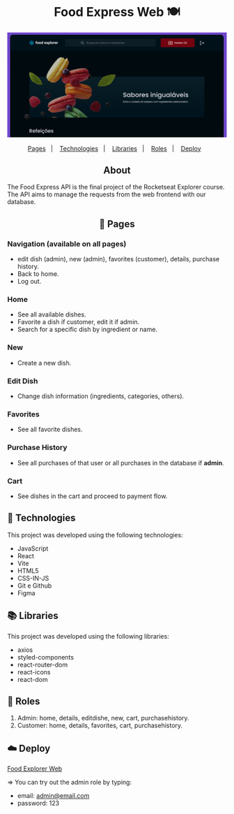 <h1 align="center"> Food Express Web 🍽️</h1>
<img alt="imagem da capa do frontend" src="./github/theme.png">
<p align="center">
  <a href="#-pages">Pages</a>&nbsp;&nbsp;&nbsp;|&nbsp;&nbsp;&nbsp;
  <a href="#-technologies">Technologies</a>&nbsp;&nbsp;&nbsp;|&nbsp;&nbsp;&nbsp;
  <a href="#-libraries">Libraries</a>&nbsp;&nbsp;&nbsp;|&nbsp;&nbsp;&nbsp;
  <a href="#-roles">Roles</a>&nbsp;&nbsp;&nbsp;|&nbsp;&nbsp;&nbsp;
  <a href="#-libraries">Deploy</a>&nbsp;&nbsp;&nbsp;
</p>

<h2 align="center"> About </h2>
<p align="left">
  The Food Express API is the final project of the Rocketseat Explorer course. 
  The API aims to manage the requests from the web frontend with our database. 
</p>

<h2 align="center"> 📄 Pages </h2>

### Navigation (available on all pages)
- edit dish (admin), new (admin), favorites (customer), details, purchase history.
- Back to home.
- Log out.

### Home
- See all available dishes.
- Favorite a dish if customer, edit it if admin.
- Search for a specific dish by ingredient or name.

### New
- Create a new dish.

### Edit Dish
- Change dish information (ingredients, categories, others).

### Favorites
- See all favorite dishes.

### Purchase History
- See all purchases of that user or all purchases in the database if **admin**.

### Cart
- See dishes in the cart and proceed to payment flow.

## 🚀 Technologies

This project was developed using the following technologies:

- JavaScript
- React
- Vite
- HTML5
- CSS-IN-JS
- Git e Github
- Figma

  
## 📚 Libraries

This project was developed using the following libraries:

- axios
- styled-components
- react-router-dom
- react-icons
- react-dom

## 👤 Roles

1) Admin: home, details, editdishe, new, cart, purchasehistory.
2) Customer: home, details, favorites, cart, purchasehistory.

## ☁️ Deploy

[Food Explorer Web](https://food-explorer-web.vercel.app/)

=> You can try out the admin role by typing:
- email: admin@email.com
- password: 123

